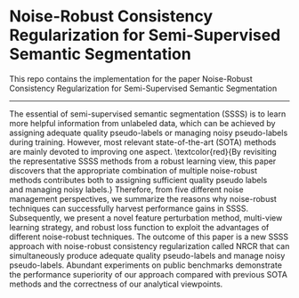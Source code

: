 # Noise-Robust Consistency Regularization for Semi-Supervised Semantic Segmentation



This repo contains the implementation for the paper Noise-Robust Consistency Regularization for Semi-Supervised Semantic Segmentation

--------------------

The essential of semi-supervised semantic segmentation (SSSS) is to learn more helpful information from unlabeled data, which can be achieved by assigning adequate quality pseudo-labels or managing noisy pseudo-labels during training. However, most relevant state-of-the-art (SOTA) methods are mainly devoted to improving one aspect. \textcolor{red}{By revisiting the representative SSSS methods from a robust learning view, this paper discovers that the appropriate combination of multiple noise-robust methods contributes both to assigning sufficient quality pseudo labels and managing noisy labels.} Therefore, from five different noise management perspectives, we summarize the reasons why noise-robust techniques can successfully harvest performance gains in SSSS. Subsequently, we present a novel feature perturbation method, multi-view learning strategy, and robust loss function to exploit the advantages of different noise-robust techniques. The outcome of this paper is a new SSSS approach with noise-robust consistency regularization called NRCR that can simultaneously produce adequate quality pseudo-labels and manage noisy pseudo-labels. Abundant experiments on public benchmarks demonstrate the performance superiority of our approach compared with previous SOTA methods and the correctness of our analytical viewpoints.

